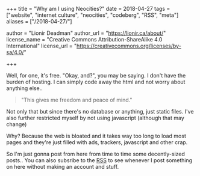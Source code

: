 +++
title = "Why am I using Neocities?"
date = 2018-04-27
tags = ["website", "internet culture", "neocities", "codeberg", "RSS", "meta"]
aliases = ["/2018-04-27/"]

author = "Lionir Deadman"
author_url = "https://lionir.ca/about/"
license_name = "Creative Commons Attribution-ShareAlike 4.0 International"
license_url = "https://creativecommons.org/licenses/by-sa/4.0/"

+++

Well, for one, it's free. "Okay, and?", you may be saying. 
I don't have the burden of hosting. I can simply code away the html and not worry about anything else..
<!--more-->
> "This gives me freedom and peace of mind."

Not only that but since there's no database or anything, just static files.
I've also further restricted myself by not using javascript (although that may change)

Why? Because the web is bloated and it takes way too long to load most
pages and they're just filled with ads, trackers, javascript and other crap.

So I'm just gonna post from here from time to time some decently-sized posts..
You can also subsribe to the [RSS](https://lionir.ca/atom.xml) to see whenever I post something
on here without making an account and stuff.
